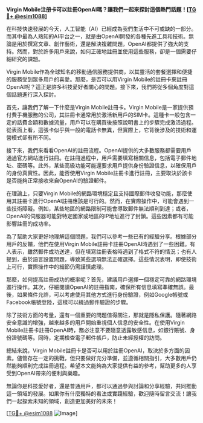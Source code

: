 **Virgin Mobile注册卡可以註冊OpenAI嗎？讓我們一起來探討這個熱門話題！[[TG💪+ @esim1088](https://t.me/s/esim1088)]**

在科技快速發展的今天，人工智能（AI）已經成為我們生活中不可或缺的一部分。而其中最為人熟知的AI平台之一，就是由OpenAI開發的各種先進工具和技術。無論是用於撰寫文章、創作藝術，還是解決複雜問題，OpenAI都提供了強大的支持。然而，對於許多用戶來說，如何正確地註冊並使用這些服務，卻是一個需要仔細研究的課題。

Virgin Mobile作為全球知名的移動通信服務提供商，以其靈活的套餐選擇和便捷的服務受到眾多用戶的喜愛。那麼，是否可以用Virgin Mobile的註冊卡來註冊OpenAI呢？這正是許多科技愛好者關心的問題。接下來，我們將從多個角度對這個話題進行深入探討。

首先，讓我們了解一下什麼是Virgin Mobile註冊卡。Virgin Mobile是一家提供預付費手機服務的公司，其註冊卡通常用於激活新用戶的SIM卡。這種卡一般包含一定的話費金額和數據流量，用戶可以在購買後按照說明書上的步驟完成激活過程。從表面上看，這張卡似乎與一般的電話卡無異，但實際上，它背後涉及的技術和運營模式卻有所不同。

接下來，我們來看看OpenAI的註冊流程。OpenAI提供的大多數服務都需要用戶通過官方網站進行註冊。在註冊過程中，用戶需要填寫相關信息，包括電子郵件地址、密碼等。此外，某些高級功能可能還要求用戶提供身份驗證信息，以確保用戶的身份真實性。因此，能否使用Virgin Mobile註冊卡進行註冊，主要取決於該卡是否能夠正常接收來自OpenAI的驗證郵件。

在理論上，只要Virgin Mobile的網路環境穩定且支持國際郵件收發功能，那麼使用其註冊卡進行OpenAI註冊應該是可行的。然而，在實際操作中，可能會遇到一些技術障礙。例如，某些地區的網路限制可能會導致郵件無法順利到達；或者，OpenAI的伺服器可能對特定國家或地區的IP地址進行了封鎖。這些因素都有可能影響註冊的成功率。

為了幫助大家更好地理解這個問題，我們可以參考一些已有的經驗分享。根據部分用戶的反饋，他們在使用Virgin Mobile註冊卡註冊OpenAI時遇到了一些困難。有人表示，雖然郵件成功送達，但在填寫註冊表格時遇到了格式不符的情況；也有人提到，由於語言設置問題，導致某些選項無法正確選擇。這些情況表明，即使技術上可行，實際操作中的細節仍需謹慎處理。

那麼，如何提高註冊成功的概率呢？首先，建議用戶選擇一個穩定可靠的網路環境進行操作。其次，仔細閱讀OpenAI的註冊指南，確保所有信息填寫準確無誤。最後，如果條件允許，可以考慮使用其他方式進行身份驗證，例如Google帳號或Facebook帳號登陸，這樣可以繞過郵件驗證的步驟。

除了技術方面的考量，還有一個重要的問題值得關注，那就是隱私保護。隨著網路安全意識的增強，越來越多的用戶開始重視個人信息的安全性。在使用Virgin Mobile註冊卡註冊OpenAI時，務必注意不要隨意透露敏感信息，如銀行賬號、身份證號碼等。同時，定期檢查電子郵件帳戶，防止未經授權的訪問。

總結來說，Virgin Mobile註冊卡是否可以用於註冊OpenAI，取決於多方面的因素。儘管存在一定的挑戰，但只要做好充分準備，並遵循相關指引，大多數用戶仍然能夠順利完成註冊過程。希望本文能夠為大家提供有益的參考，幫助更多的人享受到OpenAI帶來的便利與樂趣。

無論你是科技愛好者，還是普通用戶，都可以通過參與討論和分享經驗，共同推動這一領域的發展。如果你有什麼獨特的看法或實踐經驗，歡迎隨時留言交流！讓我們一起探索未知的領域，創造更加美好的未來！

[[TG💪+ @esim1088](https://t.me/s/esim1088) ![Image](https://i.postimg.cc/4NQfJmqS/Snipaste-2025-05-13-00-14-12.png)]